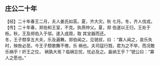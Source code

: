 ## 庄公二十年

【经】二十年春王二月，夫人姜氏如莒。夏，齐大灾。秋
七月。冬，齐人伐戎。  
【传】二十年春，郑伯和王室，不克。执燕仲父。夏，郑
伯遂以王归，王处于栎。秋，王及郑伯入于邬。遂入成周，取
其宝器而还。  
冬，王子颓享五大夫，乐及遍舞。郑伯闻之，见虢叔，曰
：“寡人闻之，哀乐失时，殃咎必至。今王子颓歌舞不倦，乐
祸也。夫司寇行戮，君为之不举，而况敢乐祸乎！奸王之位，
祸孰大焉？临祸忘忧，忧必及之。盍纳王乎？”虢公曰：“寡
人之愿也。”  

